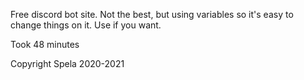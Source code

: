 Free discord bot site. Not the best, but using variables so it's easy to change things on it. Use if you want.

Took 48 minutes

Copyright Spela 2020-2021
